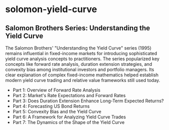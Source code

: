 # solomon-yield-curve

## Salomon Brothers Series: Understanding the Yield Curve

The Salomon Brothers' "Understanding the Yield Curve" series (1995) remains influential
in fixed-income markets for introducing sophisticated yield curve analysis concepts to
practitioners. The series popularized key concepts like forward rate analysis, duration
extension strategies, and convexity bias among institutional investors and portfolio
managers. Its clear explanation of complex fixed-income mathematics helped establish
modern yield curve trading and relative value frameworks still used today.

* Part 1: Overview of Forward Rate Analysis
* Part 2: Market's Rate Expectations and Forward Rates
* Part 3: Does Duration Extension Enhance Long-Term Expected Returns?
* Part 4: Forecasting US Bond Returns
* Part 5: Convexity Bias and the Yield Curve
* Part 6: A Framework for Analyzing Yield Curve Trades
* Part 7: The Dynamics of the Shape of the Yield Curve
